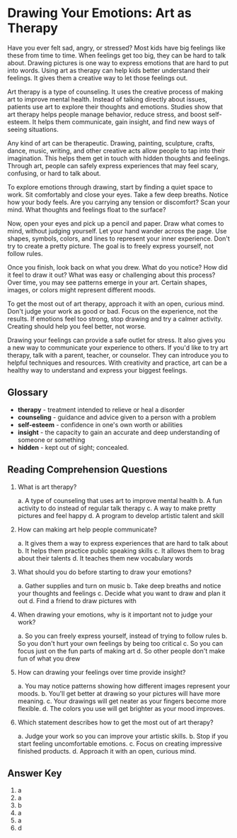 # Drawing Your Emotions: Art as Therapy

Have you ever felt sad, angry, or stressed? Most kids have big feelings like these from time to time. When feelings get too big, they can be hard to talk about. Drawing pictures is one way to express emotions that are hard to put into words. Using art as therapy can help kids better understand their feelings. It gives them a creative way to let those feelings out.

Art therapy is a type of counseling. It uses the creative process of making art to improve mental health. Instead of talking directly about issues, patients use art to explore their thoughts and emotions. Studies show that art therapy helps people manage behavior, reduce stress, and boost self-esteem. It helps them communicate, gain insight, and find new ways of seeing situations.

Any kind of art can be therapeutic. Drawing, painting, sculpture, crafts, dance, music, writing, and other creative acts allow people to tap into their imagination. This helps them get in touch with hidden thoughts and feelings. Through art, people can safely express experiences that may feel scary, confusing, or hard to talk about.

To explore emotions through drawing, start by finding a quiet space to work. Sit comfortably and close your eyes. Take a few deep breaths. Notice how your body feels. Are you carrying any tension or discomfort? Scan your mind. What thoughts and feelings float to the surface?

Now, open your eyes and pick up a pencil and paper. Draw what comes to mind, without judging yourself. Let your hand wander across the page. Use shapes, symbols, colors, and lines to represent your inner experience. Don't try to create a pretty picture. The goal is to freely express yourself, not follow rules.

Once you finish, look back on what you drew. What do you notice? How did it feel to draw it out? What was easy or challenging about this process? Over time, you may see patterns emerge in your art. Certain shapes, images, or colors might represent different moods.

To get the most out of art therapy, approach it with an open, curious mind. Don't judge your work as good or bad. Focus on the experience, not the results. If emotions feel too strong, stop drawing and try a calmer activity. Creating should help you feel better, not worse.

Drawing your feelings can provide a safe outlet for stress. It also gives you a new way to communicate your experience to others. If you'd like to try art therapy, talk with a parent, teacher, or counselor. They can introduce you to helpful techniques and resources. With creativity and practice, art can be a healthy way to understand and express your biggest feelings.

## Glossary

- **therapy** - treatment intended to relieve or heal a disorder
- **counseling** - guidance and advice given to a person with a problem
- **self-esteem** - confidence in one's own worth or abilities
- **insight** - the capacity to gain an accurate and deep understanding of someone or something
- **hidden** - kept out of sight; concealed.

## Reading Comprehension Questions

1. What is art therapy?

   a. A type of counseling that uses art to improve mental health
   b. A fun activity to do instead of regular talk therapy
   c. A way to make pretty pictures and feel happy
   d. A program to develop artistic talent and skill

2. How can making art help people communicate?

   a. It gives them a way to express experiences that are hard to talk about
   b. It helps them practice public speaking skills
   c. It allows them to brag about their talents
   d. It teaches them new vocabulary words

3. What should you do before starting to draw your emotions?

   a. Gather supplies and turn on music
   b. Take deep breaths and notice your thoughts and feelings
   c. Decide what you want to draw and plan it out
   d. Find a friend to draw pictures with

4. When drawing your emotions, why is it important not to judge your work?

   a. So you can freely express yourself, instead of trying to follow rules
   b. So you don't hurt your own feelings by being too critical
   c. So you can focus just on the fun parts of making art
   d. So other people don't make fun of what you drew

5. How can drawing your feelings over time provide insight?

   a. You may notice patterns showing how different images represent your moods.
   b. You'll get better at drawing so your pictures will have more meaning.
   c. Your drawings will get neater as your fingers become more flexible.
   d. The colors you use will get brighter as your mood improves.

6. Which statement describes how to get the most out of art therapy?

   a. Judge your work so you can improve your artistic skills.
   b. Stop if you start feeling uncomfortable emotions.
   c. Focus on creating impressive finished products.
   d. Approach it with an open, curious mind.

## Answer Key

1. a
2. a
3. b
4. a
5. a
6. d
